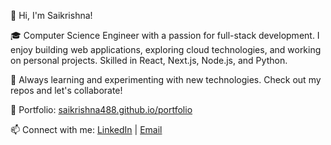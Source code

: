 👋 Hi, I'm Saikrishna!

🎓 Computer Science Engineer with a passion for full-stack development. I enjoy building web applications, exploring cloud technologies, and working on personal projects. Skilled in React, Next.js, Node.js, and Python.

🌟 Always learning and experimenting with new technologies. Check out my repos and let's collaborate!

🔗 Portfolio: [saikrishna488.github.io/portfolio](https://saikrishna488.github.io/portfolio)

📫 Connect with me: [LinkedIn](https://www.linkedin.com/in/saikrishna488) | [Email](mailto:saikrishnapakkir@gmail.com)
